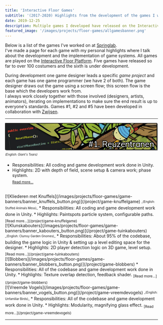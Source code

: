 ```yaml
---
title: 'Interactive Floor Games'
subtitle: '(2017-2020) Highlights from the development of the games I worked on'
date: 2019-12-25
description: Multiple games I developed have released on the Interactive Floor platform the past 2 years. These are some development highlights. Individual game pages accesible through this page.
featured_image: '/images/projects/floor-games/allgamesbanner.png'
---
```


Below is a list of the games I've worked on at [Springlab](https://springlab.nl).  
I've made a page for each game with my personal highlights where I talk about the development and the implementation of game systems.
All games are played on the [Interactive Floor Platform](/project/interactive-floor-project). Five games have released so far to over 100 costumers and the sixth is under development.

During development one game designer leads a specific _game project_ and each game has one game programmer (we have 2 of both). The game designer draws out the game using a screen flow; this screen flow is the base which the developers work from.  
I always work closely together with those involved (designers, artists, animators), iterating on implementations to make sure the end result is up to everyone's standards. Games #1, #2 and #5 have been developed in collaboration with [Zwijsen](https://www.zwijsen.nl/lesmethoden/peuterpakket-bewegend-leren).

----

[![Reuzentranen](/images/projects/floor-games/game-banners/banner_reus_button.png)](/project/game-reusgame)
<sub><sup>_(English: Giant's Tears)_</sup></sub> <!-- An interactive, linear story telling game.  -->  
* Responsibilities: All coding and game development work done in Unity.  
* Highlights: 2D with depth of field, scene setup & camera work; phase system.  
<sub>[Read more...](/project/game-reusgame)</sub>

<br/>
[![Kliederen met Knuffels](/images/projects/floor-games/game-banners/banner_knuffels_button.png)](/project/game-knuffelgame)
<sub><sup>_(English: Stuffed Animals Mess)_</sup></sub> <!-- A game about actions & consequences.  -->  
* Responsibilities: All coding and game development work done in Unity.  
* Highlights: Paintspots particle system, configurable paths.  
<sub>[Read more...](/project/game-knuffelgame)</sub>

<br/>
[![Klunskabouters](/images/projects/floor-games/game-banners/banner_kabouters_button.png)](/project/game-tuinkabouters)
<sub><sup>_(English: Clumsy Garden Gnomes)_</sup></sub> <!-- A game about cooperation and our first 3D game.  -->  
* Responsibilities: About 95% of the codebase, building the game logic in Unity & setting up a level editing space for the designer.  
* Highlights: 2D player detection logic on 3D game, level setup.  
<sub>[Read more...](/project/game-tuinkabouters)</sub>

<br/>
[![Blobbers](/images/projects/floor-games/game-banners/banner_blobbers_button.png)](/project/game-blobbers)
<!-- _Blobbers_ is the first game I developed for the interactive floor platform; it's about free play & motorics.  -->
* Responsibilities: All of the codebase and game development work done in Unity.  
* Highlights: Texture overlap detection, feedback shader.  
<sub>[Read more...](/project/game-blobbers)</sub>

<br/>
[![Vreemde Vogels](/images/projects/floor-games/game-banners/banner_vogels_button.png)](/project/game-vreemdevogels)
<sub><sup>_(English: Unfamiliar Birds)_</sup></sub> <!-- Another linear story telling game based around recognizing animal types and the such.  -->  
* Responsibilities: All of the codebase and game development work done in Unity.  
* Highlights: Modularity, magnifying glass effect.  
<sub>[Read more...](/project/game-vreemdevogels)</sub>

----

